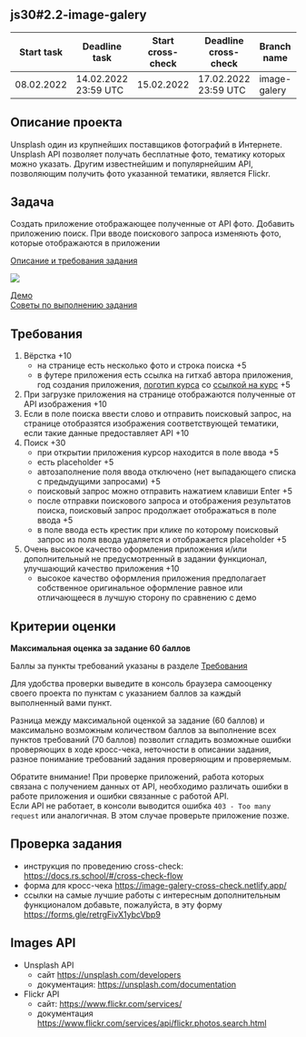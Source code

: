 ## js30#2.2-image-galery

| Start task | Deadline task        | Start cross-check | Deadline cross-check |Branch name | Folder name   |
|------------|----------------------|-------------------|----------------------|------------| ------------- |
| 08.02.2022 | 14.02.2022 23:59 UTC | 15.02.2022        | 17.02.2022 23:59 UTC |image-galery| image-galery  |

## Описание проекта
Unsplash один из крупнейших поставщиков фотографий в Интернете. Unsplash API позволяет получать бесплатные фото, тематику которых можно указать. Другим известнейшим и популярнейшим API, позволяющим получить фото указанной тематики, является Flickr.

## Задача
Cоздать приложение отображающее полученные от API фото. Добавить приложению поиск. При вводе поискового запроса изменяють фото, которые отображаются в приложении

[Описание и требования задания](js30.md)

<kbd>![](images/js30-5.jpg)</kbd>

[Демо](https://image-galery-js30.netlify.app/)  
[Советы по выполнению задания](js30-api-hints.md)  

## Требования
1. Вёрстка +10
   - на странице есть несколько фото и строка поиска +5
   - в футере приложения есть ссылка на гитхаб автора приложения, год создания приложения, [логотип курса](https://rs.school/images/rs_school_js.svg) со [ссылкой на курс](https://rs.school/js-stage0/) +5
2. При загрузке приложения на странице отображаются полученные от API изображения +10
3. Если в поле поиска ввести слово и отправить поисковый запрос, на странице отобразятся изображения соответствующей тематики, если такие данные предоставляет API +10
4. Поиск +30
   - при открытии приложения курсор находится в поле ввода +5
   - есть placeholder +5
   - автозаполнение поля ввода отключено (нет выпадающего списка с предыдущими запросами) +5
   - поисковый запрос можно отправить нажатием клавиши Enter +5   
   - после отправки поискового запроса и отображения результатов поиска, поисковый запрос продолжает отображаться в поле ввода +5
   - в поле ввода есть крестик при клике по которому поисковый запрос из поля ввода удаляется и отображается placeholder +5
5. Очень высокое качество оформления приложения и/или дополнительный не предусмотренный в задании функционал, улучшающий качество приложения +10
   - высокое качество оформления приложения предполагает собственное оригинальное оформление равное или отличающееся в лучшую сторону по сравнению с демо

## Критерии оценки

**Максимальная оценка за задание 60 баллов**  

Баллы за пункты требований указаны в разделе [Требования](#требования)

Для удобства проверки выведите в консоль браузера самооценку своего проекта по пунктам с указанием баллов за каждый выполненный вами пункт.

Разница между максимальной оценкой за задание (60 баллов) и максимально возможным количеством баллов за выполнение всех пунктов требований (70 баллов) позволит сгладить возможные ошибки проверяющих в ходе кросс-чека, неточности в описании задания, разное понимание требований задания проверяющим и проверяемым.

Обратите внимание! При проверке приложений, работа которых связана с получением данных от API, необходимо различать ошибки в работе приложения и ошибки связанные с работой API.  
Если API не работает, в консоли выводится ошибка `403 - Too many request` или аналогичная. В этом случае проверьте приложение позже.

## Проверка задания
- инструкция по проведению cross-check: https://docs.rs.school/#/cross-check-flow
- форма для кросс-чека https://image-galery-cross-check.netlify.app/
- ссылки на самые лучшие работы с интересным дополнительным функционалом добавьте, пожалуйста, в эту форму https://forms.gle/retrgFivX1ybcVbp9

## Images API
- Unsplash API 
  - сайт https://unsplash.com/developers
  - документация: https://unsplash.com/documentation
- Flickr API
  - сайт: https://www.flickr.com/services/
  - документация https://www.flickr.com/services/api/flickr.photos.search.html
